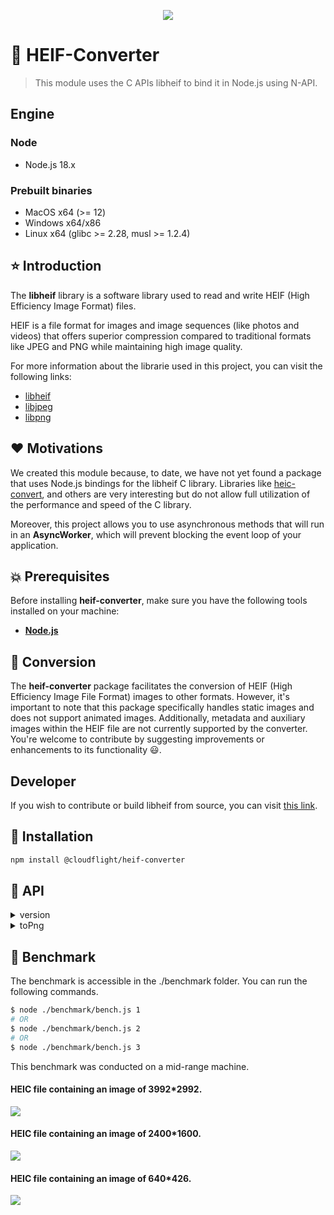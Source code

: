 <p align="center">
<img src="./docs/images/heif-converter.png"/>
</p>

# 🥦 HEIF-Converter
> This module uses the C APIs libheif to bind it in Node.js using N-API.

## Engine
### Node
- Node.js 18.x  
### Prebuilt binaries
- MacOS x64 (>= 12)  
- Windows x64/x86  
- Linux x64 (glibc >= 2.28, musl >= 1.2.4)

## ⭐ Introduction

The **libheif** library is a software library used to read and write HEIF (High Efficiency Image Format) files.

HEIF is a file format for images and image sequences (like photos and videos) that offers superior compression compared to traditional formats like JPEG and PNG while maintaining high image quality.

For more information about the librarie used in this project, you can visit the following links:
* [libheif](https://github.com/strukturag/libheif/tree/master)
* [libjpeg](https://github.com/winlibs/libjpeg)
* [libpng](https://github.com/pnggroup/libpng)

## ❤️ Motivations

We created this module because, to date, we have not yet found a package that uses Node.js bindings for the libheif C library. Libraries like [heic-convert](https://github.com/catdad-experiments/heic-convert), and others are very interesting but do not allow full utilization of the performance and speed of the C library.

Moreover, this project allows you to use asynchronous methods that will run in an **AsyncWorker**, which will prevent blocking the event loop of your application.

## 💥 Prerequisites

Before installing **heif-converter**, make sure you have the following tools installed on your machine:

* [**Node.js**](https://nodejs.org/en/download/package-manager/)

## 🎈 Conversion
The **heif-converter** package facilitates the conversion of HEIF (High Efficiency Image File Format) images to other formats. However, it's important to note that this package specifically handles static images and does not support animated images. Additionally, metadata and auxiliary images within the HEIF file are not currently supported by the converter. You're welcome to contribute by suggesting improvements or enhancements to its functionality 😃.

## Developer
If you wish to contribute or build libheif from source, you can visit [this link](./docs/developer.md).

## 🦴 Installation

```bash
npm install @cloudflight/heif-converter
```

## 🚀 API
<details>
<summary>version</summary>
<br>

The **version** method is used to obtain the version of libheif.

```ts
function version(): string;
```
```js
import lib from "../index.js";

console.log(lib.version());
// 1.17.6
```
</details>
<details>
<summary>toPng</summary>
<br>

The **toPng** method converts the primary image of a HEIC file to **png**.
> Converts only the primary image of the HEIC file.

```ts
function toPng(input: Buffer | Readable): Promise<Buffer>;
```
```js
// Import Node.js Dependencies
import path from "node:path";

// Import Internal Dependencies
import lib from "../index.js";

const filePath = path.join(__dirname, "image.heic")
const pngBuffer = await lib.toPng(filePath, { compression: 5 });
```
> The value of the compression option is from 1 to 9. Default 1.

</details>

## 📢 Benchmark

The benchmark is accessible in the ./benchmark folder. You can run the following commands.
```bash
$ node ./benchmark/bench.js 1
# OR
$ node ./benchmark/bench.js 2
# OR
$ node ./benchmark/bench.js 3
```
This benchmark was conducted on a mid-range machine.

#### HEIC file containing an image of 3992*2992.
<img src="./docs/images/bench1.png"/>

#### HEIC file containing an image of 2400*1600.
<img src="./docs/images/bench2.png"/>

#### HEIC file containing an image of 640*426.
<img src="./docs/images/bench3.png"/>